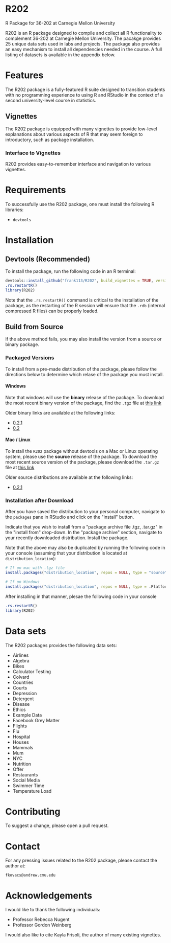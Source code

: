 # R202
R Package for 36-202 at Carnegie Mellon University

R202 is an R package designed to compile and collect all R functionality to complement 36-202 at Carnegie Mellon University. The pacakge provides 25 unique data sets used in labs and projects. The package also provides an easy mechanism to install all dependencies needed in the course. A full listing of datasets is available in the appendix below.

# Features

The R202 package is a fully-featured R suite designed to transition students with no programming experience to using R and RStudio in the context of a second university-level course in statistics. 

## Vignettes

The R202 package is equipped with many vignettes to provide low-level explanations about various aspects of R that may seem foreign to introductory, such as package installation.

### Interface to Vignettes

R202 provides easy-to-remember interface and navigation to various vignettes. 

# Requirements

To successfully use the R202 package, one must install the following R libraries:

+ `devtools`

# Installation

## Devtools (Recommended)

To install the package, run the following code in an R terminal:

```r
devtools::install_github("frank113/R202", build_vignettes = TRUE, version = "0.2.1")
.rs.restartR()
library(R202)
```

Note that the `.rs.restartR()` command is critical to the installation of the package, as the restarting of the R session will ensure that the `.rdb` (internal compressed R files) can be properly loaded. 

## Build from Source

If the above method fails, you may also install the version from a source or binary package. 

### Packaged Versions

To install from a pre-made distribution of the package, please follow the directions below to determine which relase of the package you must install.

#### Windows

Note that windows will use the **binary** release of the package. To download the most recent binary version of the package, find the `.tgz` file at [this link](https://github.com/frank113/R202/blob/e0002b8a7b0e9981ed01d257c4d9c2f7d39cc3dd/R202_0.2.1.tgz)

Older binary links are available at the following links:

+ [0.2.1](https://github.com/frank113/R202/blob/e0002b8a7b0e9981ed01d257c4d9c2f7d39cc3dd/R202_0.2.1.tgz)
+ [0.2](https://github.com/frank113/R202/blob/c2ffd608d5e71d4a354b86826188fd41a4d989f3/R202_0.2.0.tgz)

#### Mac / Linux

To install the `R202` package without devtools on a Mac or Linux operating system, please use the **source** release of the package. To download the most recent source version of the package, please download the `.tar.gz` file at [this link](https://github.com/frank113/R202/blob/e0002b8a7b0e9981ed01d257c4d9c2f7d39cc3dd/R202_0.2.1.tar.gz)

Older source distributions are available at the following links:

+ [0.2.1](https://github.com/frank113/R202/blob/e0002b8a7b0e9981ed01d257c4d9c2f7d39cc3dd/R202_0.2.1.tar.gz)

### Installation after Download

After you have saved the distribution to your personal computer, navigate to the `packages` pane in RStudio and click on the "install" button. 

Indicate that you wish to install from a "package archive file .tgz, .tar.gz" in the "install from" drop-down. In the "package archive" section, navigate to your recently downloaded distribution. Install the package. 

Note that the above may also be duplicated by running the following code in your console (assuming that your distribution is located at `distribution_location`):

```r
# If on mac with .tgz file
install.packages("distribution_location", repos = NULL, type = "source")

# If on Windows
install.packages("distribution_location", repos = NULL, type = .Platform$pkgType)
```

After installing in that manner, plesae the following code in your console

```r
.rs.restartR()
library(R202)
```

# Data sets

The R202 packages provides the following data sets:

+ Airlines
+ Algebra
+ Bikes
+ Calculator Testing
+ Colvard
+ Countries
+ Courts
+ Depression
+ Detergent
+ Disease
+ Ethics
+ Example Data
+ Facebook Grey Matter
+ Flights
+ Flu
+ Hospital
+ Houses
+ Mammals
+ Mum
+ NYC
+ Nutrition
+ Offer
+ Restaurants
+ Social Media
+ Swimmer Time
+ Temperature Load

# Contributing

To suggest a change, please open a pull request.

# Contact

For any pressing issues related to the R202 package, please contact the author at:

`fkovacs@andrew.cmu.edu`

# Acknowledgements

I would like to thank the following individuals:

+ Professor Rebecca Nugent
+ Professor Gordon Weinberg

I would also like to cite Kayla Frisoli, the author of many existing vignettes.

